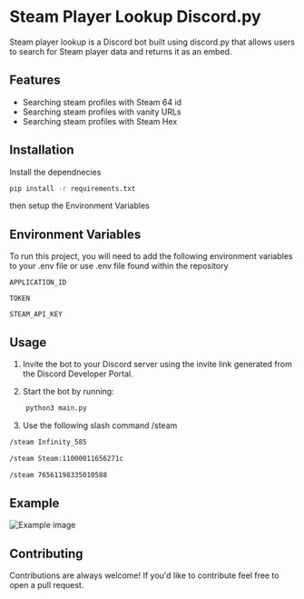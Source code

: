 
# Steam Player Lookup Discord.py

Steam player lookup is a Discord bot built using discord.py that allows users to search for Steam player data and returns it as an embed.


## Features

- Searching steam profiles with Steam 64 id
- Searching steam profiles with vanity URLs
- Searching steam profiles with Steam Hex


## Installation

Install the dependnecies

```bash
pip install -r requirements.txt
```

then setup the Environment Variables


## Environment Variables

To run this project, you will need to add the following environment variables to your .env file or use .env file found within the repository

`APPLICATION_ID`

`TOKEN`

`STEAM_API_KEY`
## Usage

1. Invite the bot to your Discord server using the invite link generated from the Discord Developer Portal.

2. Start the bot by running:
```bash
    python3 main.py
 ```
3. Use the following slash command /steam
 
 ```diff
 /steam Infinity_585
 ```
 ```diff
 /steam Steam:11000011656271c
 ```
 ```diff
 /steam 76561198335010588
 ```


## Example

![Example image](https://imgur.com/cmJgU7G.png)


## Contributing

Contributions are always welcome! If you'd like to contribute feel free to open a pull request.


